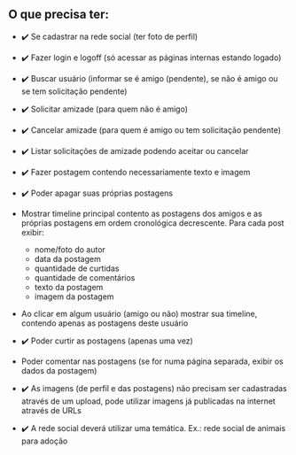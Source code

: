 ## O que precisa ter:

* :heavy_check_mark: Se cadastrar na rede social
(ter foto de perfil)

* :heavy_check_mark: Fazer login e logoff (só acessar as páginas internas estando logado)

* :heavy_check_mark: Buscar usuário (informar se é amigo (pendente), se não é amigo ou se tem solicitação pendente)

* :heavy_check_mark: Solicitar amizade (para quem não é amigo)
* :heavy_check_mark: Cancelar amizade (para quem é amigo ou tem solicitação pendente)
* :heavy_check_mark: Listar solicitações de amizade podendo aceitar ou cancelar
* :heavy_check_mark: Fazer postagem contendo necessariamente texto e imagem
* :heavy_check_mark: Poder apagar suas próprias postagens
* Mostrar timeline principal contento as postagens dos amigos e as próprias postagens em ordem cronológica decrescente. Para cada post exibir:
	* nome/foto do autor
	* data da postagem
	* quantidade de curtidas
	* quantidade de comentários
	* texto da postagem
	* imagem da postagem
* Ao clicar em algum usuário (amigo ou não) mostrar sua timeline, contendo apenas as postagens deste usuário
* :heavy_check_mark: Poder curtir as postagens (apenas uma vez)
* Poder comentar nas postagens (se for numa página separada, exibir os dados da postagem)
* :heavy_check_mark: As imagens (de perfil e das postagens) não precisam ser cadastradas através de um upload, pode utilizar imagens já publicadas na internet através de URLs
* :heavy_check_mark: A rede social deverá utilizar uma temática. Ex.: rede social de animais para adoção
